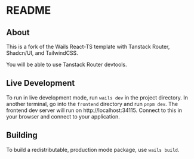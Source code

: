 # README

## About

This is a fork of the Wails React-TS template with Tanstack Router, Shadcn/UI, and TailwindCSS.

You will be able to use Tanstack Router devtools.

## Live Development

To run in live development mode, run `wails dev` in the project directory. In another terminal, go into the `frontend`
directory and run `pnpm dev`. The frontend dev server will run on http://localhost:34115. Connect to this in your
browser and connect to your application.

## Building

To build a redistributable, production mode package, use `wails build`.
